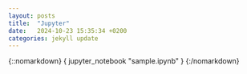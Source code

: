 ```yaml
---
layout: posts
title:  "Jupyter"
date:   2024-10-23 15:35:34 +0200
categories: jekyll update
---
```


[jekyll-docs]: https://jekyllrb.com/docs/home
[jekyll-gh]:   https://github.com/jekyll/jekyll
[jekyll-talk]: https://talk.jekyllrb.com/

{::nomarkdown}
{ jupyter_notebook "sample.ipynb" }
{:/nomarkdown}
